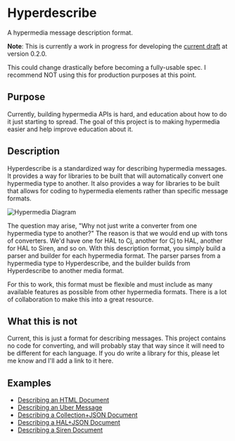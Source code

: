 Hyperdescribe
=============

A hypermedia message description format.

**Note**: This is currently a work in progress for developing the [current draft](https://github.com/smizell/hyperdescribe/blob/master/hyperdescribe-draft.md) at version 0.2.0.

This could change drastically before becoming a fully-usable spec. I recommend NOT using this for production purposes at this point.

## Purpose

Currently, building hypermedia APIs is hard, and education about how to do it just starting to spread. The goal of this project is to making hypermedia easier and help improve education about it.

## Description

Hyperdescribe is a standardized way for describing hypermedia messages. It provides a way for libraries to be built that will automatically convert one hypermedia type to another. It also provides a way for libraries to be built that allows for coding to hypermedia elements rather than specific message formats.

![Hypermedia Diagram](https://github.com/smizell/hyperdescribe/raw/master/files/img/hyperdescribe.png)

The question may arise, "Why not just write a converter from one hypermedia type to another?" The reason is that we would end up with tons of converters. We'd have one for HAL to Cj, another for Cj to HAL, another for HAL to Siren, and so on. With this description format, you simply build a parser and builder for each hypermedia format. The parser parses from a hypermedia type to Hyperdescribe, and the builder builds from Hyperdescribe to another media format. 

For this to work, this format must be flexible and must include as many available features as possible from other hypermedia formats. There is a lot of collaboration to make this into a great resource.

## What this is not

Current, this is just a format for describing messages. This project contains no code for converting, and will probably stay that way since it will need to be different for each language. If you do write a library for this, please let me know and I'll add a link to it here.

## Examples

* [Describing an HTML Document](https://github.com/smizell/hyperdescribe/blob/master/examples/html.md)
* [Describing an Uber Message](https://github.com/smizell/hyperdescribe/blob/master/examples/uber.md)
* [Describing a Collection+JSON Document](https://github.com/smizell/hyperdescribe/blob/master/examples/cj.md)
* [Describing a HAL+JSON Document](https://github.com/smizell/hyperdescribe/blob/master/examples/hal.md)
* [Describing a Siren Document](https://github.com/smizell/hyperdescribe/blob/master/examples/siren.md)
